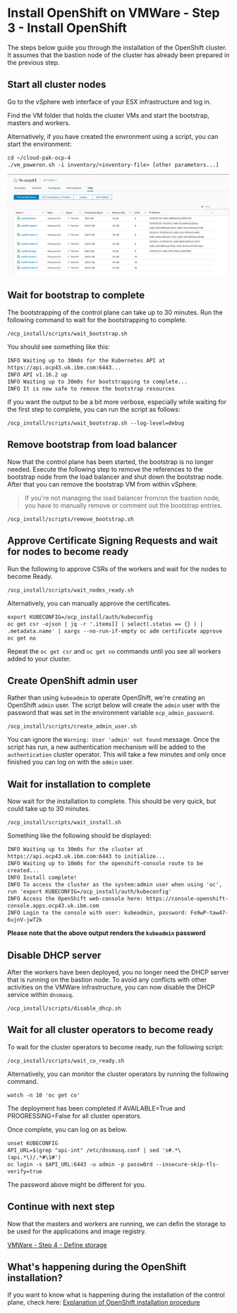 # Install OpenShift on VMWare - Step 3 - Install OpenShift
The steps below guide you through the installation of the OpenShift cluster. It assumes that the bastion node of the cluster has already been prepared in the previous step.

## Start all cluster nodes
Go to the vSphere web interface of your ESX infrastructure and log in.

Find the VM folder that holds the cluster VMs and start the bootstrap, masters and workers.

Alternatively, if you have created the envronment using a script, you can start the environment:
```
cd ~/cloud-pak-ocp-4
./vm_poweron.sh -i inventory/<inventory-file> [other parameters...]
```

![vSphere Start control plane](/images/vsphere-start-nodes.png)

## Wait for bootstrap to complete
The bootstrapping of the control plane can take up to 30 minutes. Run the following command to wait for the bootstrapping to complete.
```
/ocp_install/scripts/wait_bootstrap.sh
```

You should see something like this:
```
INFO Waiting up to 30m0s for the Kubernetes API at https://api.ocp43.uk.ibm.com:6443...
INFO API v1.16.2 up
INFO Waiting up to 30m0s for bootstrapping to complete...
INFO It is now safe to remove the bootstrap resources
```

If you want the output to be a bit more verbose, especially while waiting for the first step to complete, you can run the script as follows:
```
/ocp_install/scripts/wait_bootstrap.sh --log-level=debug
```

## Remove bootstrap from load balancer
Now that the control plane has been started, the bootstrap is no longer needed. Execute the following step to remove the references to the bootstrap node from the load balancer and shut down the bootstrap node. After that you can remove the bootstrap VM from within vSphere.
> If you're not managing the load balancer from/on the bastion node, you have to manually remove or comment out the bootstrap entries.
```
/ocp_install/scripts/remove_bootstrap.sh
```

## Approve Certificate Signing Requests and wait for nodes to become ready
Run the following to approve CSRs of the workers and wait for the nodes to become Ready.
```
/ocp_install/scripts/wait_nodes_ready.sh
```

Alternatively, you can manually approve the certificates.
```
export KUBECONFIG=/ocp_install/auth/kubeconfig
oc get csr -ojson | jq -r '.items[] | select(.status == {} ) | .metadata.name' | xargs --no-run-if-empty oc adm certificate approve
oc get no
```

Repeat the `oc get csr` and `oc get no` commands until you see all workers added to your cluster.

## Create OpenShift admin user
Rather than using `kubeadmin` to operate OpenShift, we're creating an OpenShift `admin` user. The script below will create the `admin` user with the password that was set in the environment variable `ocp_admin_password`.
```
/ocp_install/scripts/create_admin_user.sh
```

You can ignore the `Warning: User 'admin' not found` message. Once the script has run, a new authentication mechanism will be added to the `authentication` cluster operator. This will take a few minutes and only once finished you can log on with the `admin` user.

## Wait for installation to complete
Now wait for the installation to complete. This should be very quick, but could take up to 30 minutes.
```
/ocp_install/scripts/wait_install.sh
```

Something like the following should be displayed:
```
INFO Waiting up to 30m0s for the cluster at https://api.ocp43.uk.ibm.com:6443 to initialize...
INFO Waiting up to 10m0s for the openshift-console route to be created...
INFO Install complete!
INFO To access the cluster as the system:admin user when using 'oc', run 'export KUBECONFIG=/ocp_install/auth/kubeconfig'
INFO Access the OpenShift web-console here: https://console-openshift-console.apps.ocp43.uk.ibm.com
INFO Login to the console with user: kubeadmin, password: Fo9wP-taw47-6ujnV-jwT2k
```

**Please note that the above output renders the `kubeadmin` password**

## Disable DHCP server
After the workers have been deployed, you no longer need the DHCP server that is running on the bastion node. To avoid any conflicts with other activities on the VMWare infrastructure, you can now disable the DHCP service within  `dnsmasq`.
```
/ocp_install/scripts/disable_dhcp.sh
```

## Wait for all cluster operators to become ready
To wait for the cluster operators to become ready, run the following script:
```
/ocp_install/scripts/wait_co_ready.sh
```

Alternatively, you can monitor the cluster operators by running the following command.
```
watch -n 10 'oc get co'
```
The deployment has been completed if AVAILABLE=True and PROGRESSING=False for all cluster operators.

Once complete, you can log on as below.
```
unset KUBECONFIG
API_URL=$(grep "api-int" /etc/dnsmasq.conf | sed 's#.*\(api.*\)/.*#\1#')
oc login -s $API_URL:6443 -u admin -p passw0rd --insecure-skip-tls-verify=true
```

The password above might be different for you.

## Continue with next step
Now that the masters and workers are running, we can defin the storage to be used for the applications and image registry.

[VMWare - Step 4 - Define storage](/doc/vmware-step-4-define-storage.md)

## What's happening during the OpenShift installation?
If you want to know what is happening during the installation of the control plane, check here: [Explanation of OpenShift installation procedure](/doc/ocp-step-3-install-openshift-explanation.md)

